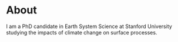 # About

I am a PhD candidate in Earth System Science at Stanford University studying the impacts of climate change on surface processes.
